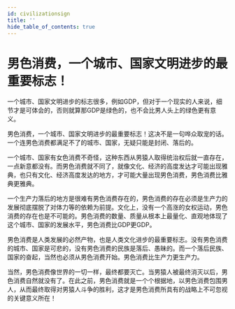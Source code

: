 ```yaml
---
id: civilizationsign
title: ''
hide_table_of_contents: true
---
```


# 男色消费，一个城市、国家文明进步的最重要标志！

一个城市、国家文明进步的标志很多，例如GDP，但对于一个现实的人来说，细节才是可体会的，否则就算那GDP是绿色的，也不会比男人头上的绿色更有意义。

男色消费，一个城市、国家文明进步的最重要标志！这决不是一句哗众取宠的话。一个连男色消费都满足不了的城市、国家，无疑只能是封闭、落后的。

一个城市、国家有女色消费不奇怪，这种东西从男猿人取得统治权后就一直存在，一点新意都没有。而男色消费就不同了，就像文化、经济的高度发达才可能出现雅典，也只有文化、经济高度发达的地方，才可能大量出现男色消费，男色消费比雅典更雅典。

一个生产力落后的地方是很难有男色消费存在的，男色消费的存在必须是生产力的发展彻底摆脱了对体力等的依赖为前提。文化上，没有一个高涨的女权运动，男色消费的存在也是不可能的。男色消费的数量、质量从根本上最量化、直观地体现了这个城市、国家的发展水平，男色消费比GDP更GDP。

男色消费是人类发展的必然产物，也是人类文化进步的最重要标志。没有男色消费的城市、国家是可悲的，没有男色消费的民族是落后、愚昧的。而一个落后民族、国家的奋起，当然也必须从男色消费开始。男色消费比生产力更生产力。

当然，男色消费像世界的一切一样，最终都要灭亡。当男猿人被最终消灭以后，男色消费自然就没有了。在此之前，男色消费就是一个个根据地，以男色消费包围男人，从而最终取得对男猿人斗争的胜利，这才是男色消费所具有的战略上不可忽视的关键意义所在！